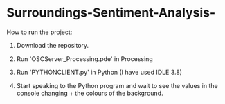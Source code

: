 # Surroundings-Sentiment-Analysis-

How to run the project:

1. Download the repository.

2. Run 'OSCServer_Processing.pde' in Processing

3. Run 'PYTHONCLIENT.py' in Python (I have used IDLE 3.8)

4. Start speaking to the Python program and wait to see the values in the console changing + the colours of the background.
